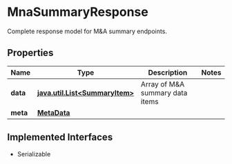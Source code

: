 

# MnaSummaryResponse

Complete response model for M&A summary endpoints.

## Properties

Name | Type | Description | Notes
------------ | ------------- | ------------- | -------------
**data** | [**java.util.List&lt;SummaryItem&gt;**](SummaryItem.md) | Array of M&amp;A summary data items | 
**meta** | [**MetaData**](MetaData.md) |  | 


## Implemented Interfaces

* Serializable


